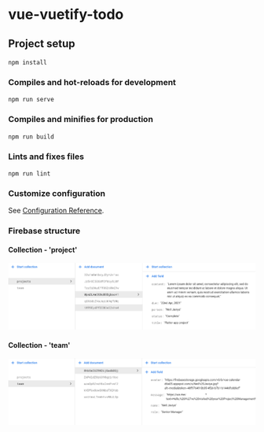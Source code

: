# vue-vuetify-todo

## Project setup
```
npm install
```

### Compiles and hot-reloads for development
```
npm run serve
```

### Compiles and minifies for production
```
npm run build
```

### Lints and fixes files
```
npm run lint
```

### Customize configuration
See [Configuration Reference](https://cli.vuejs.org/config/).

### Firebase structure
#### Collection - 'project'
<img src="https://github.com/neiljaviya/vue-vuetify-dashboard/blob/39dc5e4c812a050993492c5f28622912d7c2f663/Firebase%20Collections/project-collection.png" alt="project collection">

#### Collection - 'team'
<img src="https://github.com/neiljaviya/vue-vuetify-dashboard/blob/69f3eee636ca4cdd9e3ecd6d1649098f1a6f0ab1/Firebase%20Collections/team-collection.png" alt="team collection">
